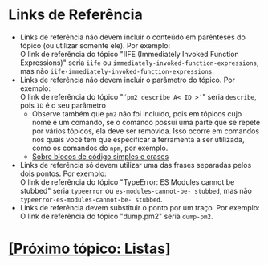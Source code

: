 # Links de Referência

- Links de referência não devem incluir o conteúdo em parênteses do tópico (ou utilizar somente ele). Por exemplo:  
    O link de referência do tópico "IIFE (Immediately Invoked Function Expressions)" seria `iife` ou `immediately-invoked-function-expressions`, mas não `iife-immediately-invoked-function-expressions`.
- Links de referência não devem incluir o parâmetro do tópico. Por exemplo:  
    O link de referência do tópico "`´pm2 describe A< ID >´`" seria `describe`, pois `ID` é o seu parâmetro
    + Observe também que `pm2` não foi incluído, pois em tópicos cujo nome é um comando, se o comando possui uma parte que se repete por vários tópicos, ela deve ser removida. Isso ocorre em comandos nos quais você tem que especificar a ferramenta a ser utilizada, como os comandos do `npm`, por exemplo.
    + [Sobre blocos de código simples e crases](./Markdown.md#bloco-codigo-simples-crases)
- Links de referência só devem utilizar uma das frases separadas pelos dois pontos. Por exemplo:  
    O link de referência do tópico "TypeError: ES Modules cannot be stubbed" seria `typeerror` ou `es-modules-cannot-be- stubbed`, mas não `typeerror-es-modules-cannot-be- stubbed`.
- Links de referência devem substituir o ponto por um traço. Por exemplo:  
    O link de referência do tópico "dump.pm2" seria `dump-pm2`.

# [[Próximo tópico: Listas]](./listas.md)